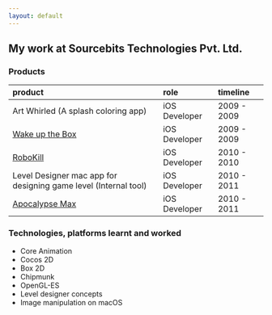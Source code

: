 ```yaml
---
layout: default
---
```


## My work at Sourcebits Technologies Pvt. Ltd.


### Products

| product | role | timeline |
|:----------|:------------|:---------|
| Art Whirled (A splash coloring app) | iOS Developer | 2009 - 2009 |
| [Wake up the Box](https://itunes.apple.com/us/developer/wandake/id364646748?mt=8) | iOS Developer | 2009 - 2009 |
| [RoboKill](https://itunes.apple.com/us/app/robokill/id408858081?mt=8) | iOS Developer | 2010 - 2010 |
| Level Designer mac app for designing game level (Internal tool) | iOS Developer | 2010 - 2011 |
| [Apocalypse Max](https://itunes.apple.com/us/app/apocalypse-max-better-dead-than-undead/id518327015?mt=8) | iOS Developer | 2010 - 2011 |

### Technologies, platforms learnt and worked

* Core Animation
* Cocos 2D
* Box 2D
* Chipmunk
* OpenGL-ES
* Level designer concepts
* Image manipulation on macOS
